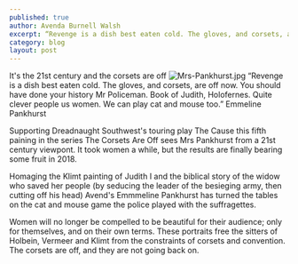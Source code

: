 ```yaml
---
published: true
author: Avenda Burnell Walsh
excerpt: “Revenge is a dish best eaten cold. The gloves, and corsets, are off now. You should have done your history Mr Policeman." 
category: blog
layout: post
---
```

It's the 21st century and the corsets are off
![Mrs-Pankhurst.jpg]({{site.baseurl}}/img/Mrs-Pankhurst.jpg)
“Revenge is a dish best eaten cold. The gloves, and corsets, are off now. You should have done your history Mr Policeman. Book of Judith, Holofernes. Quite clever people us women. We can play cat and mouse too.” Emmeline Pankhurst

Supporting Dreadnaught Southwest's touring play The Cause this fifth paining in the series The Corsets Are Off sees Mrs Pankhurst
from a 21st century viewpont. It took women a while, but the results are finally bearing some fruit in 2018.

Homaging the Klimt painting of Judith I and the biblical story of the widow who saved her people (by seducing the leader of the besieging army, then cutting off his head) Avend's Emmmeline Pankhurst has turned the tables on the cat and mouse game the police played with the suffragettes.

Women will no longer be compelled to be beautiful for their audience; only for themselves, and on their own terms. These portraits free the sitters of Holbein, Vermeer and Klimt from the constraints of corsets and convention. The corsets are off, and they are not going back on. 
